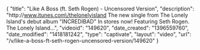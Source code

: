 {
    "title": "Like A Boss (ft. Seth Rogen) - Uncensored Version",
    "description": "http:\/\/www.itunes.com\/thelonelyisland The new single from The Lonely Island's debut album \"INCREDIBAD\" In stores now! Featuring Seth Rogen. The Lonely Island...",
    "videoid": "149620",
    "date_created": "1396559760",
    "date_modified": "1418181242",
    "type": "captivate",
    "layout": "video",
    "url": "\/v\/like-a-boss-ft-seth-rogen-uncensored-version\/149620"
}